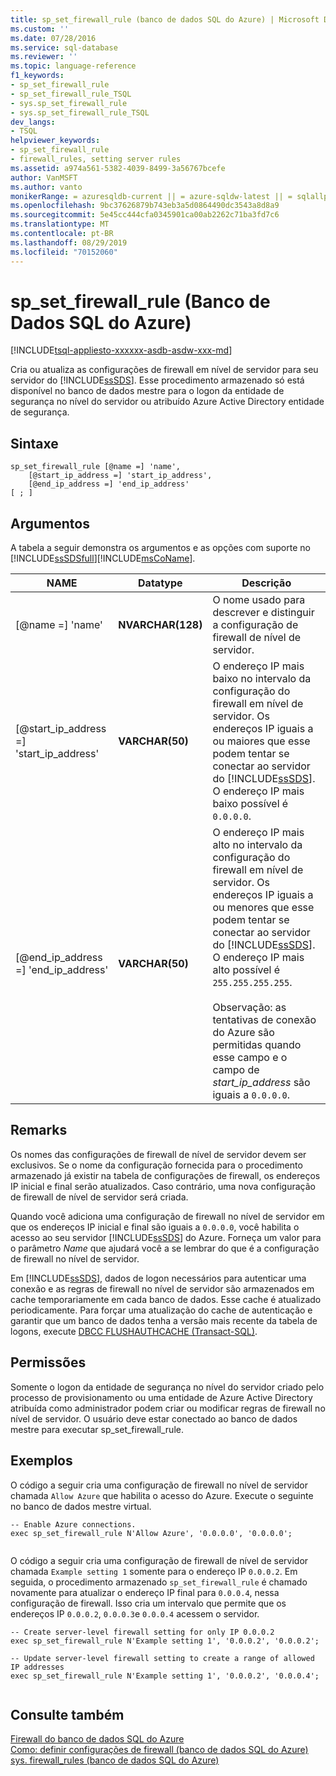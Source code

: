 ```yaml
---
title: sp_set_firewall_rule (banco de dados SQL do Azure) | Microsoft Docs
ms.custom: ''
ms.date: 07/28/2016
ms.service: sql-database
ms.reviewer: ''
ms.topic: language-reference
f1_keywords:
- sp_set_firewall_rule
- sp_set_firewall_rule_TSQL
- sys.sp_set_firewall_rule
- sys.sp_set_firewall_rule_TSQL
dev_langs:
- TSQL
helpviewer_keywords:
- sp_set_firewall_rule
- firewall_rules, setting server rules
ms.assetid: a974a561-5382-4039-8499-3a56767bcefe
author: VanMSFT
ms.author: vanto
monikerRange: = azuresqldb-current || = azure-sqldw-latest || = sqlallproducts-allversions
ms.openlocfilehash: 9bc37626879b743eb3a5d0864490dc3543a8d8a9
ms.sourcegitcommit: 5e45cc444cfa0345901ca00ab2262c71ba3fd7c6
ms.translationtype: MT
ms.contentlocale: pt-BR
ms.lasthandoff: 08/29/2019
ms.locfileid: "70152060"
---
```

# <a name="sp_set_firewall_rule-azure-sql-database"></a>sp_set_firewall_rule (Banco de Dados SQL do Azure)
[!INCLUDE[tsql-appliesto-xxxxxx-asdb-asdw-xxx-md](../../includes/tsql-appliesto-xxxxxx-asdb-asdw-xxx-md.md)]

  Cria ou atualiza as configurações de firewall em nível de servidor para seu servidor do [!INCLUDE[ssSDS](../../includes/sssds-md.md)]. Esse procedimento armazenado só está disponível no banco de dados mestre para o logon da entidade de segurança no nível do servidor ou atribuído Azure Active Directory entidade de segurança.  
  
  
## <a name="syntax"></a>Sintaxe  
  
```
sp_set_firewall_rule [@name =] 'name', 
    [@start_ip_address =] 'start_ip_address', 
    [@end_ip_address =] 'end_ip_address'
[ ; ]  
```  
  
## <a name="arguments"></a>Argumentos  
 A tabela a seguir demonstra os argumentos e as opções com suporte no [!INCLUDE[ssSDSfull](../../includes/sssdsfull-md.md)][!INCLUDE[msCoName](../../includes/msconame-md.md)].  
  
|NAME|Datatype|Descrição|  
|----------|--------------|-----------------|  
|[@name =] 'name'|**NVARCHAR(128)**|O nome usado para descrever e distinguir a configuração de firewall de nível de servidor.|  
|[@start_ip_address =] 'start_ip_address'|**VARCHAR(50)**|O endereço IP mais baixo no intervalo da configuração do firewall em nível de servidor. Os endereços IP iguais a ou maiores que esse podem tentar se conectar ao servidor do [!INCLUDE[ssSDS](../../includes/sssds-md.md)]. O endereço IP mais baixo possível é `0.0.0.0`.|  
|[@end_ip_address =] 'end_ip_address'|**VARCHAR(50)**|O endereço IP mais alto no intervalo da configuração do firewall em nível de servidor. Os endereços IP iguais a ou menores que esse podem tentar se conectar ao servidor do [!INCLUDE[ssSDS](../../includes/sssds-md.md)]. O endereço IP mais alto possível é `255.255.255.255`.<br /><br /> Observação: as tentativas de conexão do Azure são permitidas quando esse campo e o campo de *start_ip_address* são iguais a `0.0.0.0`.|  
  
## <a name="remarks"></a>Remarks  
 Os nomes das configurações de firewall de nível de servidor devem ser exclusivos. Se o nome da configuração fornecida para o procedimento armazenado já existir na tabela de configurações de firewall, os endereços IP inicial e final serão atualizados. Caso contrário, uma nova configuração de firewall de nível de servidor será criada.  
  
 Quando você adiciona uma configuração de firewall no nível de servidor em que os endereços IP inicial e final são iguais a `0.0.0.0`, você habilita o acesso ao seu servidor [!INCLUDE[ssSDS](../../includes/sssds-md.md)] do Azure. Forneça um valor para o parâmetro *Name* que ajudará você a se lembrar do que é a configuração de firewall no nível de servidor.  
  
 Em [!INCLUDE[ssSDS](../../includes/sssds-md.md)], dados de logon necessários para autenticar uma conexão e as regras de firewall no nível de servidor são armazenados em cache temporariamente em cada banco de dados. Esse cache é atualizado periodicamente. Para forçar uma atualização do cache de autenticação e garantir que um banco de dados tenha a versão mais recente da tabela de logons, execute [DBCC FLUSHAUTHCACHE &#40;Transact-SQL&#41;](../../t-sql/database-console-commands/dbcc-flushauthcache-transact-sql.md).  
  
## <a name="permissions"></a>Permissões  
 Somente o logon da entidade de segurança no nível do servidor criado pelo processo de provisionamento ou uma entidade de Azure Active Directory atribuída como administrador podem criar ou modificar regras de firewall no nível de servidor. O usuário deve estar conectado ao banco de dados mestre para executar sp_set_firewall_rule.  
  
## <a name="examples"></a>Exemplos  
 O código a seguir cria uma configuração de firewall no nível de servidor chamada `Allow Azure` que habilita o acesso do Azure. Execute o seguinte no banco de dados mestre virtual.  
  
```  
-- Enable Azure connections.  
exec sp_set_firewall_rule N'Allow Azure', '0.0.0.0', '0.0.0.0';  
  
```  
  
 O código a seguir cria uma configuração de firewall de nível de servidor chamada `Example setting 1` somente para o endereço IP `0.0.0.2`. Em seguida, o procedimento armazenado `sp_set_firewall_rule` é chamado novamente para atualizar o endereço IP final para `0.0.0.4`, nessa configuração de firewall. Isso cria um intervalo que permite que os endereços IP `0.0.0.2`, `0.0.0.3`e `0.0.0.4` acessem o servidor.  
  
```  
-- Create server-level firewall setting for only IP 0.0.0.2  
exec sp_set_firewall_rule N'Example setting 1', '0.0.0.2', '0.0.0.2';  
  
-- Update server-level firewall setting to create a range of allowed IP addresses
exec sp_set_firewall_rule N'Example setting 1', '0.0.0.2', '0.0.0.4';  
  
```  
  
## <a name="see-also"></a>Consulte também  
 [Firewall do banco de dados SQL do Azure](https://azure.microsoft.com/documentation/articles/sql-database-firewall-configure/)   
 [Como: definir configurações de firewall (banco de dados SQL do Azure)](https://azure.microsoft.com/documentation/articles/sql-database-configure-firewall-settings/)   
 [sys. firewall_rules &#40;banco de dados SQL do Azure&#41;](../../relational-databases/system-catalog-views/sys-firewall-rules-azure-sql-database.md)
